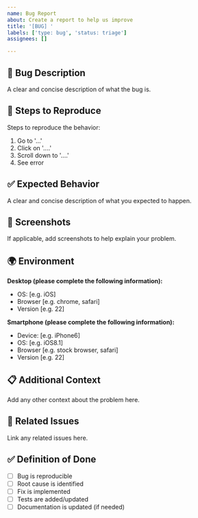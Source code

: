 ```yaml
---
name: Bug Report
about: Create a report to help us improve
title: '[BUG] '
labels: ['type: bug', 'status: triage']
assignees: []

---
```


## 🐛 Bug Description
A clear and concise description of what the bug is.

## 🔄 Steps to Reproduce
Steps to reproduce the behavior:
1. Go to '...'
2. Click on '....'
3. Scroll down to '....'
4. See error

## ✅ Expected Behavior
A clear and concise description of what you expected to happen.

## 📸 Screenshots
If applicable, add screenshots to help explain your problem.

## 🌍 Environment
**Desktop (please complete the following information):**
- OS: [e.g. iOS]
- Browser [e.g. chrome, safari]
- Version [e.g. 22]

**Smartphone (please complete the following information):**
- Device: [e.g. iPhone6]
- OS: [e.g. iOS8.1]
- Browser [e.g. stock browser, safari]
- Version [e.g. 22]

## 📋 Additional Context
Add any other context about the problem here.

## 🔗 Related Issues
Link any related issues here.

## ✅ Definition of Done
- [ ] Bug is reproducible
- [ ] Root cause is identified
- [ ] Fix is implemented
- [ ] Tests are added/updated
- [ ] Documentation is updated (if needed)
